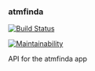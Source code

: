 ### atmfinda

[![Build Status](https://travis-ci.org/danidee10/atmfinda-api.svg?branch=master)](https://travis-ci.org/danidee10/atmfinda-api)

[![Maintainability](https://api.codeclimate.com/v1/badges/e8ee5d90629fdfbff28f/maintainability)](https://codeclimate.com/github/danidee10/atmfinda-api/maintainability)

API for the atmfinda app